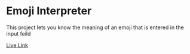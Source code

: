 # Emoji Interpreter

This project lets you know the meaning of an emoji that is entered in the input feild

[Live Link](https://140f7.csb.app/)
